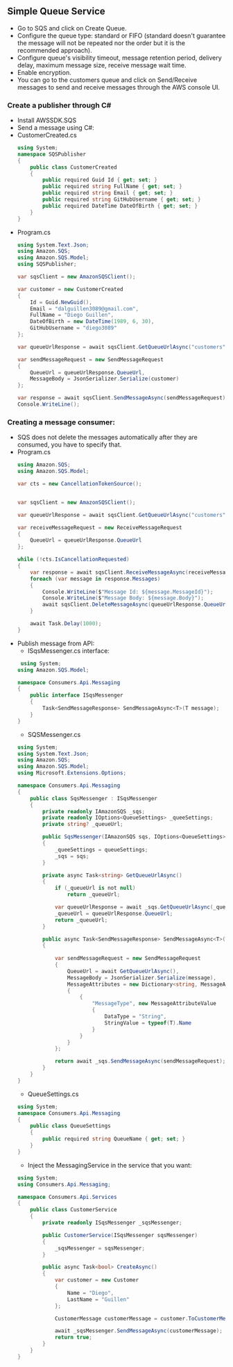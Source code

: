 ## Simple Queue Service

- Go to SQS and click on Create Queue. 
- Configure the queue type: standard or FIFO (standard doesn't guarantee the message will not be repeated nor the order but it is the recommended approach).
- Configure queue's visibility timeout, message retention period, delivery delay, maximum message size, receive message wait time. 
- Enable encryption. 
- You can go to the customers queue and click on Send/Receive messages to send and receive messages through the AWS console UI.

### Create a publisher through C#
- Install AWSSDK.SQS
- Send a message using C#:
- CustomerCreated.cs
    ```c#
    using System;
    namespace SQSPublisher
    {
        public class CustomerCreated
        {
            public required Guid Id { get; set; }
            public required string FullName { get; set; }
            public required string Email { get; set; }
            public required string GitHubUsername { get; set; }
            public required DateTime DateOfBirth { get; set; }
        }
    }
    ```
- Program.cs
    ```c#
    using System.Text.Json;
    using Amazon.SQS;
    using Amazon.SQS.Model;
    using SQSPublisher;

    var sqsClient = new AmazonSQSClient();

    var customer = new CustomerCreated
    {
        Id = Guid.NewGuid(),
        Email = "dalguillen3089@gmail.com",
        FullName = "Diego Guillen",
        DateOfBirth = new DateTime(1989, 6, 30),
        GitHubUsername = "diego3089"
    };

    var queueUrlResponse = await sqsClient.GetQueueUrlAsync("customers");

    var sendMessageRequest = new SendMessageRequest
    {
        QueueUrl = queueUrlResponse.QueueUrl,
        MessageBody = JsonSerializer.Serialize(customer)
    };

    var response = await sqsClient.SendMessageAsync(sendMessageRequest);
    Console.WriteLine();
    ```
### Creating a message consumer:
- SQS does not delete the messages automatically after they are consumed, you have to specify that.
- Program.cs
    ```c#
    using Amazon.SQS;
    using Amazon.SQS.Model;

    var cts = new CancellationTokenSource();


    var sqsClient = new AmazonSQSClient();

    var queueUrlResponse = await sqsClient.GetQueueUrlAsync("customers");

    var receiveMessageRequest = new ReceiveMessageRequest
    {
        QueueUrl = queueUrlResponse.QueueUrl
    };

    while (!cts.IsCancellationRequested)
    {
        var response = await sqsClient.ReceiveMessageAsync(receiveMessageRequest, cts.Token);
        foreach (var message in response.Messages)
        {
            Console.WriteLine($"Message Id: ${message.MessageId}");
            Console.WriteLine($"Message Body: ${message.Body}");
            await sqsClient.DeleteMessageAsync(queueUrlResponse.QueueUrl, message.ReceiptHandle);
        }

        await Task.Delay(1000);
    }
    ```
- Publish message from API:
    - ISqsMessenger.cs interface:
    ```c#
     using System;
    using Amazon.SQS.Model;

    namespace Consumers.Api.Messaging
    {
        public interface ISqsMessenger
        {
            Task<SendMessageResponse> SendMessageAsync<T>(T message);
        }
    }
    ```
    - SQSMessenger.cs
    ```c#
    using System;
    using System.Text.Json;
    using Amazon.SQS;
    using Amazon.SQS.Model;
    using Microsoft.Extensions.Options;

    namespace Consumers.Api.Messaging
    {
        public class SqsMessenger : ISqsMessenger
        {
            private readonly IAmazonSQS _sqs;
            private readonly IOptions<QueueSettings> _queeSettings;
            private string? _queueUrl;

            public SqsMessenger(IAmazonSQS sqs, IOptions<QueueSettings> queueSettings)
            {
                _queeSettings = queueSettings;
                _sqs = sqs;
            }

            private async Task<string> GetQueueUrlAsync()
            {
                if (_queueUrl is not null)
                    return _queueUrl;

                var queueUrlResponse = await _sqs.GetQueueUrlAsync(_queeSettings.Value.QueueName);
                _queueUrl = queueUrlResponse.QueueUrl;
                return _queueUrl;
            }

            public async Task<SendMessageResponse> SendMessageAsync<T>(T message)
            {
                
                var sendMessageRequest = new SendMessageRequest
                {
                    QueueUrl = await GetQueueUrlAsync(),
                    MessageBody = JsonSerializer.Serialize(message),
                    MessageAttributes = new Dictionary<string, MessageAttributeValue>
                    {
                        {
                            "MessageType", new MessageAttributeValue
                            {
                                DataType = "String",
                                StringValue = typeof(T).Name
                            }
                        }
                    }
                };

                return await _sqs.SendMessageAsync(sendMessageRequest);
            }
        }
    }
    ```
    - QueueSettings.cs
    ```c#
    using System;
    namespace Consumers.Api.Messaging
    {
        public class QueueSettings
        {
            public required string QueueName { get; set; }
        }
    }
    ```
    - Inject the MessagingService in the service that you want:
    ```c#
    using System;
    using Consumers.Api.Messaging;

    namespace Consumers.Api.Services
    {
        public class CustomerService
        {
            private readonly ISqsMessenger _sqsMessenger;

            public CustomerService(ISqsMessenger sqsMessenger)
            {
                _sqsMessenger = sqsMessenger;
            }

            public async Task<bool> CreateAsync()
            {
                var customer = new Customer
                {
                    Name = "Diego",
                    LastName = "Guillen"
                };

                CustomerMessage customerMessage = customer.ToCustomerMessage();

                await _sqsMessenger.SendMessageAsync(customerMessage);
                return true;
            }
        }
    }
    ```